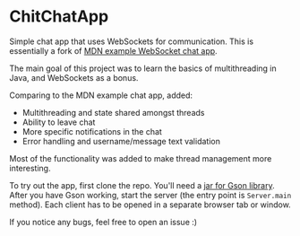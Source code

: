 # ChitChatApp
Simple chat app that uses WebSockets for communication. This is essentially a fork of [MDN example WebSocket chat app](https://github.com/mdn/samples-server/tree/master/s/websocket-chat).

The main goal of this project was to learn the basics of multithreading in Java, and WebSockets as a bonus.

Comparing to the MDN example chat app, added:
* Multithreading and state shared amongst threads
* Ability to leave chat
* More specific notifications in the chat
* Error handling and username/message text validation

Most of the functionality was added to make thread management more interesting.

To try out the app, first clone the repo. You'll need a [jar for Gson library](https://search.maven.org/artifact/com.google.code.gson/gson/2.8.6/jar). After you have Gson working, start the server (the entry point is `Server.main` method). Each client has to be opened in a separate browser tab or window.

If you notice any bugs, feel free to open an issue :)